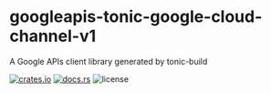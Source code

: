 # googleapis-tonic-google-cloud-channel-v1

A Google APIs client library generated by tonic-build

[![crates.io](https://img.shields.io/crates/v/googleapis-tonic-google-cloud-channel-v1)](https://crates.io/crates/googleapis-tonic-google-cloud-channel-v1)
[![docs.rs](https://img.shields.io/docsrs/googleapis-tonic-google-cloud-channel-v1)](https://docs.rs/googleapis-tonic-google-cloud-channel-v1)
![license](https://img.shields.io/crates/l/googleapis-tonic-google-cloud-channel-v1)
